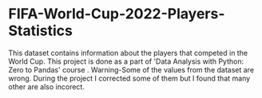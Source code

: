 # FIFA-World-Cup-2022-Players-Statistics
This dataset contains information about the players that competed in the World Cup. This project is done as a part of 'Data Analysis with Python: Zero to Pandas' course . Warning-Some of the values from the dataset are wrong. During the project I corrected some of them but I found that many other are also incorect. 
